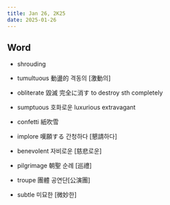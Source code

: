 ```yaml
---
title: Jan 26, 2K25
date: 2025-01-26
---
```


## Word

- shrouding
- tumultuous 動盪的 격동의 [激動의]
- obliterate 毀滅 完全に消す to destroy sth completely
- sumptuous 호화로운 luxurious extravagant
- confetti 紙吹雪

- implore 嘆願する 간청하다 [懇請하다]
- benevolent 자비로운 [慈悲로운]
- pilgrimage 朝聖 순례 [巡禮]
- troupe 團體 공연단[公演團]
- subtle 미묘한 [微妙한]